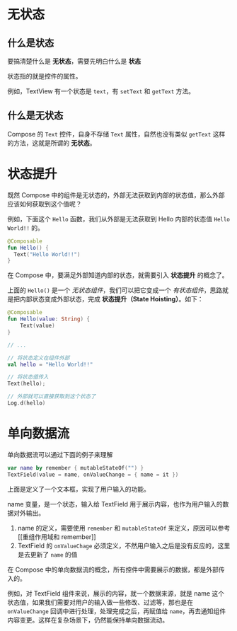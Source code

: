 # 无状态

## 什么是状态

要搞清楚什么是 **无状态**，需要先明白什么是 **状态**

状态指的就是控件的属性。

例如，TextView 有一个状态是 `text`，有 `setText` 和 `getText` 方法。

## 什么是无状态

Compose 的 `Text` 控件，自身不存储 `Text` 属性，自然也没有类似 `getText` 这样的方法，这就是所谓的 **无状态**。

# 状态提升

既然 Compose 中的组件是无状态的，外部无法获取到内部的状态值，那么外部应该如何获取到这个值呢？

例如，下面这个 `Hello` 函数，我们从外部是无法获取到 Hello 内部的状态值 `Hello World!!` 的。

```kotlin
@Composable
fun Hello() {
  Text("Hello World!!")
}
```

在 Compose 中，要满足外部知道内部的状态，就需要引入 **状态提升** 的概念了。

上面的 `Hello()` 是一个 *无状态组件*，我们可以把它变成一个 *有状态组件*，思路就是把内部状态变成外部状态，完成 **状态提升（State Hoisting）**。如下：

```kotlin
@Composable
fun Hello(value: String) {
	Text(value)
}

// ...

// 将状态定义在组件外部
val hello = "Hello World!!"

// 将状态值传入
Text(hello);

// 外部就可以直接获取到这个状态了
Log.d(hello)
```

# 单向数据流

单向数据流可以通过下面的例子来理解

```kotlin
var name by remember { mutableStateOf("") }  
TextField(value = name, onValueChange = { name = it })
```

上面是定义了一个文本框，实现了用户输入的功能。

name 变量，是一个状态，输入给 TextField 用于展示内容，也作为用户输入的数据对外输出。

1. name 的定义，需要使用 `remember` 和 `mutableStateOf` 来定义，原因可以参考 [[重组作用域和 remember]]
2. TextField 的 `onValueChage` 必须定义，不然用户输入之后是没有反应的，这里是去更新了 `name` 的值

在 Compose 中的单向数据流的概念，所有控件中需要展示的数据，都是外部传入的。

例如，对 TextField 组件来说，展示的内容，就一个数据来源，就是 name 这个状态值，如果我们需要对用户的输入做一些修改、过滤等，那也是在 `onValueChange` 回调中进行处理，处理完成之后，再赋值给 `name`，再去通知组件内容变更。这样在复杂场景下，仍然能保持单向数据流动。